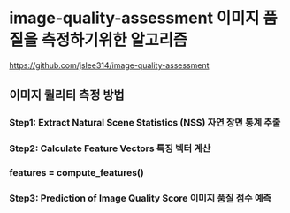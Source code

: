 # image-quality-assessment 이미지 품질을 측정하기위한 알고리즘
https://github.com/jslee314/image-quality-assessment

## 이미지 퀄리티 측정 방법
### Step1: Extract Natural Scene Statistics (NSS) 자연 장면 통계 추출
### Step2: Calculate Feature Vectors 특징 벡터 계산
###        features = compute_features()
### Step3: Prediction of Image Quality Score 이미지 품질 점수 예측


